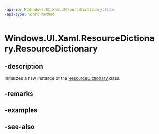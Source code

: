 ```yaml
---
-api-id: M:Windows.UI.Xaml.ResourceDictionary.#ctor
-api-type: winrt method
---
```


<!-- Method syntax
public ResourceDictionary()
-->

# Windows.UI.Xaml.ResourceDictionary.ResourceDictionary

## -description
Initializes a new instance of the [ResourceDictionary](resourcedictionary.md) class.


## -remarks

## -examples

## -see-also
